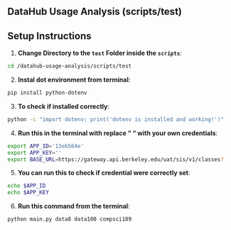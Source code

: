 ## DataHub Usage Analysis (scripts/test)

## Setup Instructions

1. **Change Directory to the `test` Folder inside the `scripts`**:
```bash
cd /datahub-usage-analysis/scripts/test
```

2. **Instal dot environment from terminal**:
```bash
pip install python-dotenv
```

3. **To check if installed correctly**:
```bash
python -c "import dotenv; print('dotenv is installed and working!')"
```

4. **Run this in the terminal with replace “ “ with your own credentials**:
```bash
export APP_ID='13eb564e'
export APP_KEY=''
export BASE_URL=https://gateway.api.berkeley.edu/uat/sis/v1/classes?
```

5. **You can run this to check if credential were correctly set**:
```bash
echo $APP_ID
echo $APP_KEY
```

6. **Run this command from the terminal**:

```bash
python main.py data8 data100 compsci189
```